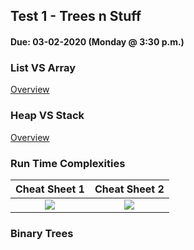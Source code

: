 ## Test 1 - Trees n Stuff
#### Due:  03-02-2020 (Monday @ 3:30 p.m.)

### List VS Array

[Overview](../../Resources/07-ListVArray/README.md)

### Heap VS Stack

[Overview](../../Resources/08-StackVHeap/README.md)

### Run Time Complexities



|  Cheat Sheet 1 | Cheat Sheet 2 |
|:---------:|:---------------:|
| [<img src="https://cs.msutexas.edu/~griffin/zcloud/zcloud-files/bigoh_cheet_sheet_2020_thumb.png">](https://cs.msutexas.edu/~griffin/zcloud/zcloud-files/bigoh_cheet_sheet_2020.png) | [<img src="https://cs.msutexas.edu/~griffin/zcloud/zcloud-files/bigoh_cheet_sheet_2_2020_thumb.png">](https://cs.msutexas.edu/~griffin/zcloud/zcloud-files/bigoh_cheet_sheet_2_2020.png)


### Binary Trees
